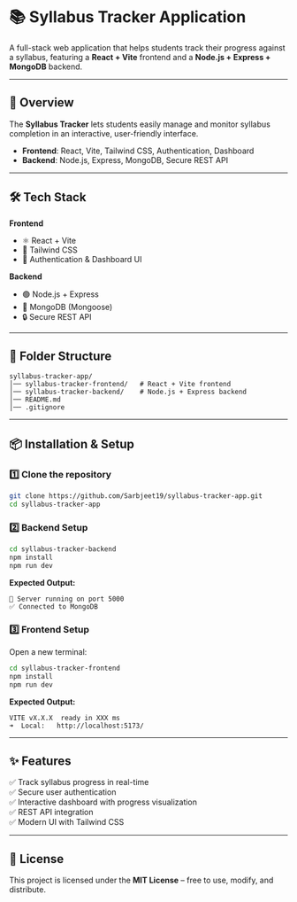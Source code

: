 # 📚 Syllabus Tracker Application  

A full-stack web application that helps students track their progress against a syllabus, featuring a **React + Vite** frontend and a **Node.js + Express + MongoDB** backend.  

---

## 🚀 Overview  
The **Syllabus Tracker** lets students easily manage and monitor syllabus completion in an interactive, user-friendly interface.  

- **Frontend**: React, Vite, Tailwind CSS, Authentication, Dashboard  
- **Backend**: Node.js, Express, MongoDB, Secure REST API  

---

## 🛠️ Tech Stack  

**Frontend**  
- ⚛️ React + Vite  
- 🎨 Tailwind CSS  
- 🔐 Authentication & Dashboard UI  

**Backend**  
- 🟢 Node.js + Express  
- 🍃 MongoDB (Mongoose)  
- 🔒 Secure REST API  

---

## 📂 Folder Structure  

```
syllabus-tracker-app/
│── syllabus-tracker-frontend/   # React + Vite frontend
│── syllabus-tracker-backend/    # Node.js + Express backend
│── README.md
│── .gitignore
```

---

## 📦 Installation & Setup  

### 1️⃣ Clone the repository  
```bash
git clone https://github.com/Sarbjeet19/syllabus-tracker-app.git
cd syllabus-tracker-app
```

### 2️⃣ Backend Setup  
```bash
cd syllabus-tracker-backend
npm install
npm run dev
```
**Expected Output:**
```
🚀 Server running on port 5000
✅ Connected to MongoDB
```

### 3️⃣ Frontend Setup  
Open a new terminal:  
```bash
cd syllabus-tracker-frontend
npm install
npm run dev
```
**Expected Output:**
```
VITE vX.X.X  ready in XXX ms
➜  Local:   http://localhost:5173/
```

---

## ✨ Features  
✅ Track syllabus progress in real-time  
✅ Secure user authentication  
✅ Interactive dashboard with progress visualization  
✅ REST API integration  
✅ Modern UI with Tailwind CSS  

---

## 📜 License  
This project is licensed under the **MIT License** – free to use, modify, and distribute.  
